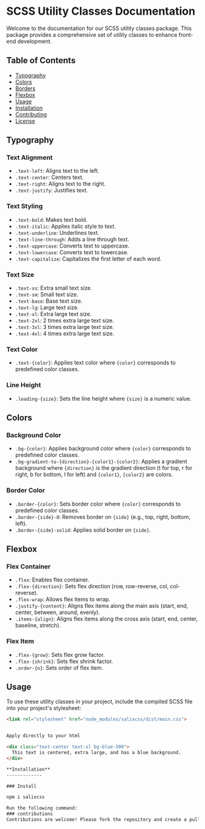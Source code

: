 **SCSS Utility Classes Documentation**
=====================================

Welcome to the documentation for our SCSS utility classes package. This package provides a comprehensive set of utility classes to enhance front-end development.

**Table of Contents**
-------------------

* [Typography](#typography)
* [Colors](#colors)
* [Borders](#borders)
* [Flexbox](#flexbox)
* [Usage](#usage)
* [Installation](#installation)
* [Contributing](#contributing)
* [License](#license)

**Typography**
-------------

### Text Alignment

* `.text-left`: Aligns text to the left.
* `.text-center`: Centers text.
* `.text-right`: Aligns text to the right.
* `.text-justify`: Justifies text.

### Text Styling

* `.text-bold`: Makes text bold.
* `.text-italic`: Applies italic style to text.
* `.text-underline`: Underlines text.
* `.text-line-through`: Adds a line through text.
* `.text-uppercase`: Converts text to uppercase.
* `.text-lowercase`: Converts text to lowercase.
* `.text-capitalize`: Capitalizes the first letter of each word.

### Text Size

* `.text-xs`: Extra small text size.
* `.text-sm`: Small text size.
* `.text-base`: Base text size.
* `.text-lg`: Large text size.
* `.text-xl`: Extra large text size.
* `.text-2xl`: 2 times extra large text size.
* `.text-3xl`: 3 times extra large text size.
* `.text-4xl`: 4 times extra large text size.

### Text Color

* `.text-{color}`: Applies text color where `{color}` corresponds to predefined color classes.

### Line Height

* `.leading-{size}`: Sets the line height where `{size}` is a numeric value.

**Colors**
---------

### Background Color

* `.bg-{color}`: Applies background color where `{color}` corresponds to predefined color classes.
* `.bg-gradient-to-{direction}-{color1}-{color2}`: Applies a gradient background where `{direction}` is the gradient direction (t for top, r for right, b for bottom, l for left) and `{color1}`, `{color2}` are colors.

### Border Color

* `.border-{color}`: Sets border color where `{color}` corresponds to predefined color classes.
* `.border-{side}-0`: Removes border on `{side}` (e.g., top, right, bottom, left).
* `.border-{side}-solid`: Applies solid border on `{side}`.

**Flexbox**
---------

### Flex Container

* `.flex`: Enables flex container.
* `.flex-{direction}`: Sets flex direction (row, row-reverse, col, col-reverse).
* `.flex-wrap`: Allows flex items to wrap.
* `.justify-{content}`: Aligns flex items along the main axis (start, end, center, between, around, evenly).
* `.items-{align}`: Aligns flex items along the cross axis (start, end, center, baseline, stretch).

### Flex Item

* `.flex-{grow}`: Sets flex grow factor.
* `.flex-{shrink}`: Sets flex shrink factor.
* `.order-{n}`: Sets order of flex item.

**Usage**
-----

To use these utility classes in your project, include the compiled SCSS file into your project's stylesheet:

```html
<link rel="stylesheet" href="node_modules/salixcss/dist/main.css">


Apply directly to your html

<div class="text-center text-xl bg-blue-500">
  This text is centered, extra large, and has a blue background.
</div>

**Installation**
-------------

### Install

npm i salixcss

Run the following command:
### contributions
Contributions are welcome! Please fork the repository and create a pull request with your changes.